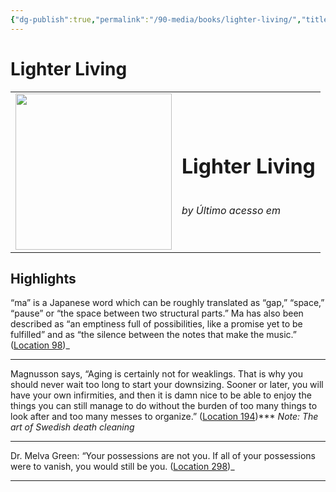 ```yaml
---
{"dg-publish":true,"permalink":"/90-media/books/lighter-living/","title":"Lighter Living","tags":["book"]}
---
```


# Lighter Living

<table class="center"><tr>
<td style="text-align:left; width:250px;"><img style="width:250px" src="https://m.media-amazon.com/images/I/71fvaunbdkL._SY160.jpg"></img></td>
<td><h1>Lighter Living</h1> <br /> <i>by Último acesso em</i></td>
</tr></table>

## Highlights
“ma” is a Japanese word which can be roughly translated as “gap,” “space,” “pause” or “the space between two structural parts.” Ma has also been described as “an emptiness full of possibilities, like a promise yet to be fulfilled” and as “the silence between the notes that make the music.” ([Location 98](https://readwise.io/to_kindle?action=open&asin=B07YBV835S&location=98))_

----
Magnusson says, “Aging is certainly not for weaklings. That is why you should never wait too long to start your downsizing. Sooner or later, you will have your own infirmities, and then it is damn nice to be able to enjoy the things you can still manage to do without the burden of too many things to look after and too many messes to organize.” ([Location 194](https://readwise.io/to_kindle?action=open&asin=B07YBV835S&location=194))***
_Note: The art of Swedish death cleaning_

----
Dr. Melva Green: “Your possessions are not you. If all of your possessions were to vanish, you would still be you. ([Location 298](https://readwise.io/to_kindle?action=open&asin=B07YBV835S&location=298))_

----

